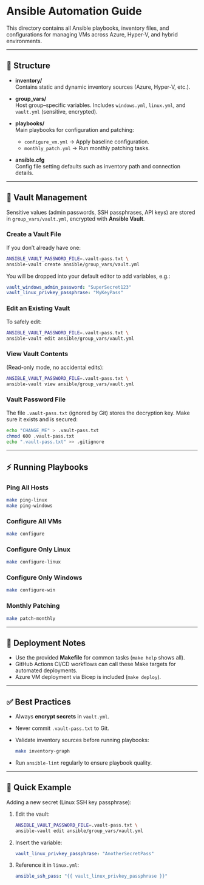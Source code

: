 # Ansible Automation Guide

This directory contains all Ansible playbooks, inventory files, and configurations for managing VMs across Azure, Hyper-V, and hybrid environments.

---

## 📂 Structure

- **inventory/**  
  Contains static and dynamic inventory sources (Azure, Hyper-V, etc.).

- **group_vars/**  
  Host group–specific variables. Includes `windows.yml`, `linux.yml`, and `vault.yml` (sensitive, encrypted).

- **playbooks/**  
  Main playbooks for configuration and patching:
  - `configure_vm.yml` → Apply baseline configuration.
  - `monthly_patch.yml` → Run monthly patching tasks.

- **ansible.cfg**  
  Config file setting defaults such as inventory path and connection details.

---

## 🔐 Vault Management

Sensitive values (admin passwords, SSH passphrases, API keys) are stored in `group_vars/vault.yml`, encrypted with **Ansible Vault**.

### Create a Vault File
If you don’t already have one:
```bash
ANSIBLE_VAULT_PASSWORD_FILE=.vault-pass.txt \
ansible-vault create ansible/group_vars/vault.yml
````

You will be dropped into your default editor to add variables, e.g.:

```yaml
vault_windows_admin_password: "SuperSecret123"
vault_linux_privkey_passphrase: "MyKeyPass"
```

### Edit an Existing Vault

To safely edit:

```bash
ANSIBLE_VAULT_PASSWORD_FILE=.vault-pass.txt \
ansible-vault edit ansible/group_vars/vault.yml
```

### View Vault Contents

(Read-only mode, no accidental edits):

```bash
ANSIBLE_VAULT_PASSWORD_FILE=.vault-pass.txt \
ansible-vault view ansible/group_vars/vault.yml
```

### Vault Password File

The file `.vault-pass.txt` (ignored by Git) stores the decryption key.
Make sure it exists and is secured:

```bash
echo "CHANGE_ME" > .vault-pass.txt
chmod 600 .vault-pass.txt
echo ".vault-pass.txt" >> .gitignore
```

---

## ⚡ Running Playbooks

### Ping All Hosts

```bash
make ping-linux
make ping-windows
```

### Configure All VMs

```bash
make configure
```

### Configure Only Linux

```bash
make configure-linux
```

### Configure Only Windows

```bash
make configure-win
```

### Monthly Patching

```bash
make patch-monthly
```

---

## 🚀 Deployment Notes

* Use the provided **Makefile** for common tasks (`make help` shows all).
* GitHub Actions CI/CD workflows can call these Make targets for automated deployments.
* Azure VM deployment via Bicep is included (`make deploy`).

---

## ✅ Best Practices

* Always **encrypt secrets** in `vault.yml`.
* Never commit `.vault-pass.txt` to Git.
* Validate inventory sources before running playbooks:

  ```bash
  make inventory-graph
  ```
* Run `ansible-lint` regularly to ensure playbook quality.

---

## 📝 Quick Example

Adding a new secret (Linux SSH key passphrase):

1. Edit the vault:

   ```bash
   ANSIBLE_VAULT_PASSWORD_FILE=.vault-pass.txt \
   ansible-vault edit ansible/group_vars/vault.yml
   ```

2. Insert the variable:

   ```yaml
   vault_linux_privkey_passphrase: "AnotherSecretPass"
   ```

3. Reference it in `linux.yml`:

   ```yaml
   ansible_ssh_pass: "{{ vault_linux_privkey_passphrase }}"
   ```
